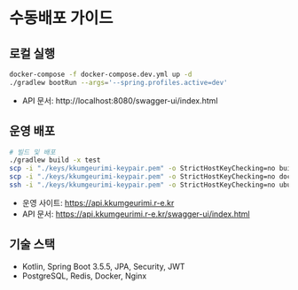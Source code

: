 # 수동배포 가이드

## 로컬 실행
```bash
docker-compose -f docker-compose.dev.yml up -d
./gradlew bootRun --args='--spring.profiles.active=dev'
```
- API 문서: http://localhost:8080/swagger-ui/index.html

## 운영 배포
```bash
# 빌드 및 배포
./gradlew build -x test
scp -i "./keys/kkumgeurimi-keypair.pem" -o StrictHostKeyChecking=no build/libs/kopring-0.0.1-SNAPSHOT.jar ubuntu@52.79.150.161:~/kopring/build/libs/
scp -i "./keys/kkumgeurimi-keypair.pem" -o StrictHostKeyChecking=no docker-compose.prod.yml ubuntu@52.79.150.161:~/kopring/
ssh -i "./keys/kkumgeurimi-keypair.pem" -o StrictHostKeyChecking=no ubuntu@52.79.150.161 "cd ~/kopring && docker-compose -f docker-compose.prod.yml restart app"
```

- 운영 사이트: https://api.kkumgeurimi.r-e.kr
- API 문서: https://api.kkumgeurimi.r-e.kr/swagger-ui/index.html

## 기술 스택
- Kotlin, Spring Boot 3.5.5, JPA, Security, JWT
- PostgreSQL, Redis, Docker, Nginx